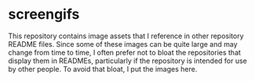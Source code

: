 # screengifs

This repository contains image assets that I reference in other
repository README files. Since some of these images can be quite large
and may change from time to time, I often prefer not to bloat the
repositories that display them in READMEs, particularly if the
repository is intended for use by other people. To avoid that bloat, I
put the images here.
